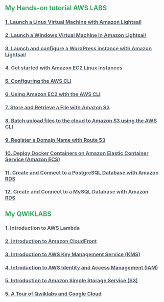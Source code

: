 <section  class="about section">

<div  class="section-inner">

  

<h2  class="heading"  style ="color:#3AAA64;"> My Hands-on tutorial AWS LABS</h2>

<div  class="content">

</div>

<div  class="item">

<h3  class="title "  ><a  style ="color:#545e69;"  href="https://aws.amazon.com/getting-started/hands-on/launch-a-virtual-machine/">1. Launch a Linux Virtual Machine with Amazon Lightsail</a></h3>

</div>

<div  class="item">

<h3  class="title"  ><a  style ="color:#545e69;"  href="https://aws.amazon.com/getting-started/hands-on/launch-windows-vm/">2. Launch a Windows Virtual Machine in Amazon Lightsail</a></h3>

</div>

<div  class="item">

<h3  class="title"  ><a  style ="color:#545e69;"  href="https://aws.amazon.com/getting-started/hands-on/launch-a-wordpress-website/?trk=gs_card">3. Launch and configure a WordPress instance with Amazon Lightsail</a></h3>

</div>

<div  class="item">

<h3  class="title"  ><a  style ="color:#545e69;"  href="https://docs.aws.amazon.com/AWSEC2/latest/UserGuide/EC2_GetStarted.html">4. Get started with Amazon EC2 Linux instances</a></h3>

</div>

<div  class="item">

<h3  class="title"  ><a  style ="color:#545e69;"  href="https://docs.aws.amazon.com/cli/latest/userguide/cli-chap-configure.html">5. Configuring the AWS CLI</a></h3>

</div>

<div  class="item">

<h3  class="title"  ><a  style ="color:#545e69;"  href="https://docs.aws.amazon.com/cli/latest/userguide/cli-services-ec2.html">6. Using Amazon EC2 with the AWS CLI</a></h3>

</div>

  

  

<div  class="item">

<h3  class="title"  ><a  style ="color:#545e69;"  href="https://aws.amazon.com/getting-started/hands-on/backup-files-to-amazon-s3/">7. Store and Retrieve a File with Amazon S3</a></h3>

</div>

<div  class="item">

<h3  class="title"  ><a  style ="color:#545e69;"  href="https://aws.amazon.com/getting-started/hands-on/backup-to-s3-cli/">8. Batch upload files to the cloud to Amazon S3 using the AWS CLI</a></h3>

</div>

<div  class="item">

<h3  class="title"  ><a  style ="color:#545e69;"  href="https://aws.amazon.com/getting-started/hands-on/get-a-domain/?nc1=h_ls">9. Register a Domain Name with Route 53</a></h3>

</div>

<div  class="item">

<h3  class="title"  ><a  style ="color:#545e69;"  href="https://aws.amazon.com/getting-started/hands-on/deploy-docker-containers/?nc1=h_ls">10. Deploy Docker Containers on Amazon Elastic Container Service (Amazon ECS)</a></h3>

</div>

<div  class="item">

<h3  class="title"  ><a  style ="color:#545e69;"  href="https://aws.amazon.com/getting-started/hands-on/create-connect-postgresql-db/">11. Create and Connect to a PostgreSQL Database with Amazon RDS</a></h3>

</div>

<div  class="item">

<h3  class="title"><a  style ="color:#545e69;"  href="https://aws.amazon.com/getting-started/hands-on/create-mysql-db/">12. Create and Connect to a MySQL Database with Amazon RDS</a></h3>

</div>

  
  
  

</div><!--//section-inner-->

</section><!--//section-->

  
  

<section  class="about section">

<div  class="section-inner">

<h2  class="heading"  style ="color:#3AAA64;"  >My QWIKLABS</h2>

<div  class="content">

  

<div  class="item">

<h3  class="title"  ><a  style ="color:#545e69;"  ref="https://run.qwiklabs.com/focuses/18123?catalog_rank=%7B%22rank%22%3A21%2C%22num_filters%22%3A2%2C%22has_search%22%3Atrue%7D&parent=catalog&search_id=11920754">
1. Introduction to AWS Lambda</a></h3>

</div>

<div  class="item">

<h3  class="title"><a  style ="color:#545e69;"  href="https://run.qwiklabs.com/focuses/15612?catalog_rank=%7B%22rank%22%3A1%2C%22num_filters%22%3A2%2C%22has_search%22%3Atrue%7D&parent=catalog&search_id=11924630">
2. Introduction to Amazon CloudFront</a></h3>
</div>
<div  class="item">

<h3  class="title"  ><a  style ="color:#545e69;"  href="https://run.qwiklabs.com/focuses/15699?catalog_rank=%7B%22rank%22%3A16%2C%22num_filters%22%3A2%2C%22has_search%22%3Atrue%7D&parent=catalog&search_id=11920001">
3. Introduction to AWS Key Management Service (KMS)</a></h3>

</div>

<div  class="item">

<h3  class="title"  ><a  style ="color:#545e69;"  href="https://run.qwiklabs.com/focuses/18123?catalog_rank=%7B%22rank%22%3A21%2C%22num_filters%22%3A2%2C%22has_search%22%3Atrue%7D&parent=catalog&search_id=11920754">
4. Introduction to AWS Identity and Access Management (IAM) </a></h3>
</div>

<div  class="item">

<h3  class="title"  ><a  style ="color:#545e69;"  href="https://www.qwiklabs.com/focuses/16438?catalog_rank=%7B%22rank%22%3A1%2C%22num_filters%22%3A2%2C%22has_search%22%3Atrue%7D&parent=catalog&search_id=11929053">5. Introduction to Amazon Simple Storage Service (S3) </a></h3>

</div>

<div  class="item">

<h3  class="title"  ><a  style ="color:#545e69;"  href="https://run.qwiklabs.com/focuses/2794?catalog_rank=%7B%22rank%22%3A14%2C%22num_filters%22%3A1%2C%22has_search%22%3Afalse%7D&parent=catalog">
5. A Tour of Qwiklabs and Google Cloud </a></h3>

</div>

</div>

</section>
